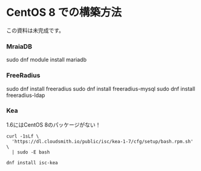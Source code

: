 # CentOS 8 での構築方法

この資料は未完成です。

### MraiaDB

sudo dnf module install mariadb

### FreeRadius

sudo dnf install freeradius
sudo dnf install freeradius-mysql
sudo dnf install freeradius-ldap

### Kea

1.6にはCentOS 8のパッケージがない！

```
curl -1sLf \
  'https://dl.cloudsmith.io/public/isc/kea-1-7/cfg/setup/bash.rpm.sh' \
  | sudo -E bash

dnf install isc-kea
```
